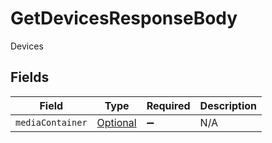 # GetDevicesResponseBody

Devices


## Fields

| Field                                                                                     | Type                                                                                      | Required                                                                                  | Description                                                                               |
| ----------------------------------------------------------------------------------------- | ----------------------------------------------------------------------------------------- | ----------------------------------------------------------------------------------------- | ----------------------------------------------------------------------------------------- |
| `mediaContainer`                                                                          | [Optional<GetDevicesMediaContainer>](../../models/operations/GetDevicesMediaContainer.md) | :heavy_minus_sign:                                                                        | N/A                                                                                       |